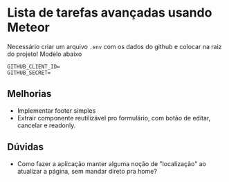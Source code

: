 # Lista de tarefas avançadas usando Meteor

Necessário criar um arquivo `.env` com os dados do github e colocar na raiz do projeto! Modelo abaixo

```.env
GITHUB_CLIENT_ID=
GITHUB_SECRET=
```

## Melhorias

* Implementar footer simples
* Extrair componente reutilizável pro formulário, com botão de editar, cancelar e readonly.

## Dúvidas

* Como fazer a aplicação manter alguma noção de "localização" ao atualizar a página, sem mandar direto pra home?